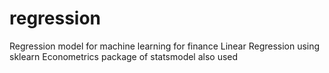 # regression
Regression model for machine learning for finance
Linear Regression using sklearn
Econometrics package of statsmodel also used
